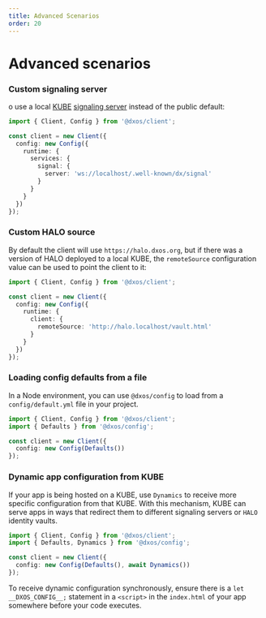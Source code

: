 ```yaml
---
title: Advanced Scenarios
order: 20
---
```

# Advanced scenarios

### Custom signaling server

o use a local [KUBE](glossary#kube) [signaling server](glossary#signaling-service) instead of the public default:

```ts file=./snippets/create-with-signal-server.ts#L5-
import { Client, Config } from '@dxos/client';

const client = new Client({
  config: new Config({
    runtime: {
      services: {
        signal: {
          server: 'ws://localhost/.well-known/dx/signal'
        }
      }
    }
  })
});
```

### Custom HALO source

By default the client will use `https://halo.dxos.org`, but if there was a version of HALO deployed to a local KUBE, the `remoteSource` configuration value can be used to point the client to it:

```ts file=./snippets/create-with-custom-vault.ts#L5-
import { Client, Config } from '@dxos/client';

const client = new Client({
  config: new Config({
    runtime: {
      client: {
        remoteSource: 'http://halo.localhost/vault.html'
      }
    }
  })
});
```

### Loading config defaults from a file

In a Node environment, you can use `@dxos/config` to load from a `config/default.yml` file in your project.

```ts file=./snippets/create-with-defaults.ts#L5-
import { Client, Config } from '@dxos/client';
import { Defaults } from '@dxos/config';

const client = new Client({
  config: new Config(Defaults())
});
```

### Dynamic app configuration from KUBE

If your app is being hosted on a KUBE, use `Dynamics` to receive more specific configuration from that KUBE. With this mechanism, KUBE can serve apps in ways that redirect them to different signaling servers or `HALO` identity vaults.

```ts file=./snippets/create-with-dynamics.ts#L5-
import { Client, Config } from '@dxos/client';
import { Defaults, Dynamics } from '@dxos/config';

const client = new Client({
  config: new Config(Defaults(), await Dynamics())
});
```
To receive dynamic configuration synchronously, ensure there is a `let __DXOS_CONFIG__;` statement in a `<script>` in the `index.html` of your app somewhere before your code executes.